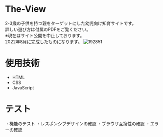 # The-View
2-3歳の子供を持つ親をターゲットにした幼児向け知育サイトです。<br >
 詳しい遊び方は付属のPDFをご覧ください。 <br >
 ※現在はサイト公開を中止しております。　<br >
 2022年8月に完成したものになります。
![192851](https://github.com/yamamori-h-git/randamagic_0829/assets/106938057/f03e8580-5038-4b22-ac8d-a9a6b5d97858)

# 使用技術
- HTML
- CSS
- JavaScript

# テスト
・機能のテスト
・レスポンシブデザインの確認
・ブラウザ互換性の確認
・エラーの確認
